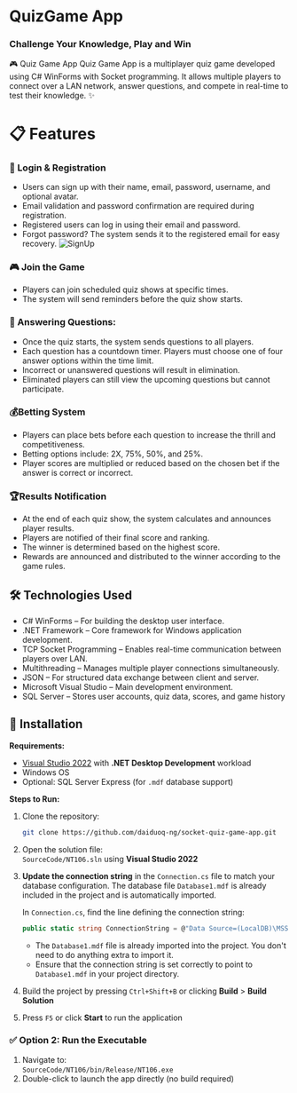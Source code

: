 # QuizGame App
### Challenge Your Knowledge, Play and Win

🎮 Quiz Game App
Quiz Game App is a multiplayer quiz game developed using C# WinForms with Socket programming. It allows multiple players to connect over a LAN network, answer questions, and compete in real-time to test their knowledge. ✨

#  📋 Features

### 🔐 Login & Registration
- Users can sign up with their name, email, password, username, and optional avatar.
- Email validation and password confirmation are required during registration.
- Registered users can log in using their email and password.
- Forgot password? The system sends it to the registered email for easy recovery.
![SignUp](https://imgur.com/a/Xe2ywRD)


### 🎮 Join the Game
- Players can join scheduled quiz shows at specific times.
- The system will send reminders before the quiz show starts.

### 🧠 Answering Questions:
- Once the quiz starts, the system sends questions to all players.
- Each question has a countdown timer. Players must choose one of four answer options within the time limit.
- Incorrect or unanswered questions will result in elimination.
- Eliminated players can still view the upcoming questions but cannot participate.

### 💰Betting System
- Players can place bets before each question to increase the thrill and competitiveness.
- Betting options include: 2X, 75%, 50%, and 25%.
- Player scores are multiplied or reduced based on the chosen bet if the answer is correct or incorrect.

### 🏆Results Notification
- At the end of each quiz show, the system calculates and announces player results.
- Players are notified of their final score and ranking.
- The winner is determined based on the highest score.
- Rewards are announced and distributed to the winner according to the game rules.


## 🛠️ Technologies Used
- C# WinForms – For building the desktop user interface.
- .NET Framework – Core framework for Windows application development.
- TCP Socket Programming – Enables real-time communication between players over LAN.
- Multithreading – Manages multiple player connections simultaneously.
- JSON – For structured data exchange between client and server.
- Microsoft Visual Studio – Main development environment.
- SQL Server – Stores user accounts, quiz data, scores, and game history



## 🚀 Installation

**Requirements:**

- [Visual Studio 2022](https://visualstudio.microsoft.com/vs/) with **.NET Desktop Development** workload  
- Windows OS  
- Optional: SQL Server Express (for `.mdf` database support)

**Steps to Run:**

1. Clone the repository:

    ```bash
    git clone https://github.com/daiduoq-ng/socket-quiz-game-app.git
    ```

2. Open the solution file:  
   `SourceCode/NT106.sln` using **Visual Studio 2022**

3. **Update the connection string** in the `Connection.cs` file to match your database configuration. The database file `Database1.mdf` is already included in the project and is automatically imported.

    In `Connection.cs`, find the line defining the connection string:

    ```csharp
    public static string ConnectionString = @"Data Source=(LocalDB)\MSSQLLocalDB;AttachDbFilename=|DataDirectory|\Database1.mdf;Integrated Security=True";
    ```

    - The `Database1.mdf` file is already imported into the project. You don't need to do anything extra to import it.
    - Ensure that the connection string is set correctly to point to `Database1.mdf` in your project directory.

4. Build the project by pressing `Ctrl+Shift+B` or clicking **Build** > **Build Solution**

5. Press `F5` or click **Start** to run the application

### ✅ Option 2: Run the Executable

1. Navigate to:  
   `SourceCode/NT106/bin/Release/NT106.exe`  
2. Double-click to launch the app directly (no build required)
